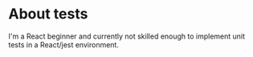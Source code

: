 # About tests

I'm a React beginner and currently not skilled enough to implement unit tests in a React/jest environment.